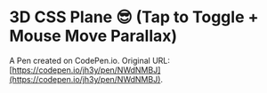 # 3D CSS Plane 😎 (Tap to Toggle + Mouse Move Parallax)

A Pen created on CodePen.io. Original URL: [https://codepen.io/jh3y/pen/NWdNMBJ](https://codepen.io/jh3y/pen/NWdNMBJ).


